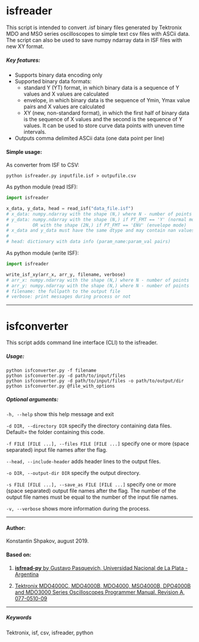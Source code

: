 isfreader
=========

This script is intended to convert .isf binary files generated by Tektronix MDO and MSO series oscilloscopes to simple text csv files with ASCii data.
The script can also be used to save numpy ndarray data in ISF files with new XY format.

##### Key features:
* Supports binary data encoding only
* Supported binary data formats:
  * standard Y (YT) format, in which binary data is a sequence of Y values and X values are calculated
  * envelope, in which binary data is the sequence of Ymin, Ymax value pairs and X values are calculated
  * XY (new, non-standard format), in which the first half of binary data is the sequence of X values and the second is the sequence of Y values. It can be used to store curve data points with uneven time intervals.
* Outputs comma delimited ASCii data (one data point per line)

#### Simple usage:

As converter from ISF to CSV:
```shell script
python isfreader.py inputfile.isf > outpufile.csv
```

As python module (read ISF):
```python
import isfreader

x_data, y_data, head = read_isf("data_file.isf")
# x_data: numpy.ndarray with the shape (N,) where N - number of points
# y_data: numpy.ndarray with the shape (N,) if PT_FMT == 'Y' (normal mode)
#         OR with the shape (2N,) if PT_FMT == 'ENV' (envelope mode)
# x_data and y_data must have the same dtype and may contain nan values
#
# head: dictionary with data info (param_name:param_val pairs)
```

As python module (write ISF):
```python
import isfreader

write_isf_xy(arr_x, arr_y, filename, verbose)
# arr_x: numpy.ndarray with the shape (N,) where N - number of points
# arr_y: numpy.ndarray with the shape (N,) where N - number of points
# filename: the fullpath to the output file
# verbose: print messages during process or not
```

-------------------------------------------------------------------------

isfconverter
============

This script adds command line interface (CLI) to the isfreader.

##### Usage: 
```
python isfconverter.py -f filename
python isfconverter.py -d path/to/input/files
python isfconverter.py -d path/to/input/files -o path/to/output/dir
python isfconverter.py @file_with_options
```

##### Optional arguments:


`-h, --help`  show this help message and exit 

`-d DIR, --directory DIR`  specify the directory containing data files. Default= the folder containing this code. 
                    
`-f FILE [FILE ...], --files FILE [FILE ...]` specify one or more (space separated) input file names after the flag.
                    
`--head, --include-header` adds header lines to the output files.

`-o DIR, --output-dir DIR` specify the output directory.
                    
`-s FILE [FILE ...], --save_as FILE [FILE ...]` specify one or more (space separated) output file names after the flag. The number of the output file names must be equal to the number of the input file names.
                    
`-v, --verbose` shows more information during the process.


-------------------------------------------------------------------------

#### Author: 

Konstantin Shpakov, august 2019.



#### Based on:

1) [**isfread-py** by Gustavo Pasquevich, Universidad Nacional de La Plata - Argentina](https://github.com/gpasquev/isfread-py)

2) [Tektronix MDO4000C, MDO4000B, MDO4000, MSO4000B, DPO4000B and MDO3000 Series Oscilloscopes Programmer Manual. Revision A, 077-0510-09](https://www.tek.com/oscilloscope/mso4000-dpo4000-manual/mdo4000c-mdo4000b-mdo4000-mso4000b-dpo4000b-and-mdo3000-0)

-------------------------------------------------------------------------

##### Keywords

Tektronix, isf, csv, isfreader, python
